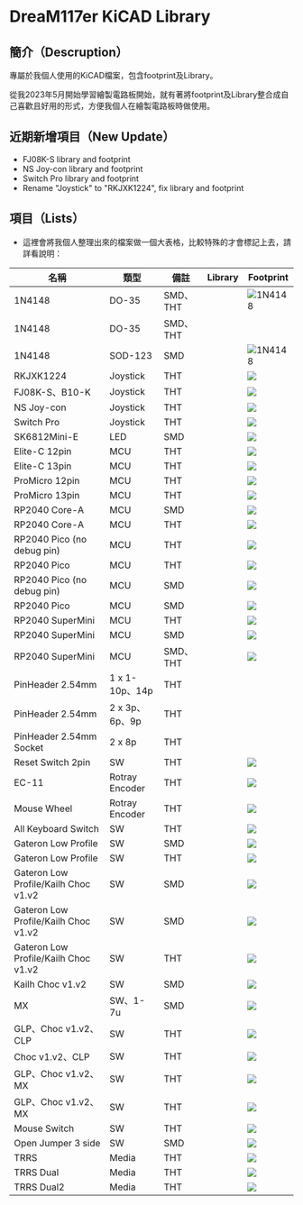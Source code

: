 # DreaM117er KiCAD Library

## 簡介（Descruption）

專屬於我個人使用的KiCAD檔案，包含footprint及Library。

從我2023年5月開始學習繪製電路板開始，就有著將footprint及Library整合成自己喜歡且好用的形式，方便我個人在繪製電路板時做使用。

## 近期新增項目（New Update）

- FJ08K-S library and footprint
- NS Joy-con library and footprint
- Switch Pro library and footprint
- Rename "Joystick" to "RKJXK1224", fix library and footprint

## 項目（Lists）

- 這裡會將我個人整理出來的檔案做一個大表格，比較特殊的才會標記上去，請詳看說明：

|名稱|類型|備註|Library|Footprint|
|---|---|---|---|---|
|1N4148|DO-35|SMD、THT||![1N4148](pic/1n4148do35.png)|
|1N4148|DO-35|SMD、THT|||
|1N4148|SOD-123|SMD||![1N4148](pic/1n4148sod123.png)|
|RKJXK1224|Joystick|THT||![](pic/rkjxk1224.png)|
|FJ08K-S、B10-K|Joystick|THT||![](pic/b10k.png)|
|NS Joy-con|Joystick|THT||![](pic/nsjoycon.png)|
|Switch Pro|Joystick|THT||![](pic/spro.png)|
|SK6812Mini-E|LED|SMD||![](pic/sk6812minie.png)|
|Elite-C 12pin|MCU|THT||![](pic/elitec12p.png)|
|Elite-C 13pin|MCU|THT||![](pic/elitec13p.png)|
|ProMicro 12pin|MCU|THT||![](pic/promicro12p.png)|
|ProMicro 13pin|MCU|THT||![](pic/promicro13p.png)|
|RP2040 Core-A|MCU|SMD||![](pic/rp2040corea.png)|
|RP2040 Core-A|MCU|THT||![](pic/rp2040corea1.png)|
|RP2040 Pico (no debug pin)|MCU|THT||![](pic/rpico.png)|
|RP2040 Pico|MCU|THT||![](pic/rpico1.png)|
|RP2040 Pico (no debug pin)|MCU|SMD||![](pic/rpico2.png)|
|RP2040 Pico|MCU|SMD||![](pic/rpico3.png)|
|RP2040 SuperMini|MCU|THT||![](pic/rpis.png)|
|RP2040 SuperMini|MCU|SMD||![](pic/rpis1.png)|
|RP2040 SuperMini|MCU|SMD、THT||![](pic/rpis2.png)|
|PinHeader 2.54mm|1 x 1-10p、14p|THT|||
|PinHeader 2.54mm|2 x 3p、6p、9p|THT|||
|PinHeader 2.54mm Socket|2 x 8p|THT|||
|Reset Switch 2pin|SW|THT||![](pic/rst.png)|
|EC-11|Rotray Encoder|THT||![](pic/en1.png)|
|Mouse Wheel|Rotray Encoder|THT||![](pic/en2.png)|
|All Keyboard Switch|SW|THT||![](pic/allsw.png)|
|Gateron Low Profile|SW|SMD||![](pic/glph.png)|
|Gateron Low Profile|SW|THT||![](pic/glpt.png)|
|Gateron Low Profile/Kailh Choc v1.v2|SW|SMD||![](pic/lp2.png)|
|Gateron Low Profile/Kailh Choc v1.v2|SW|SMD||![](pic/lp2.png)|
|Gateron Low Profile/Kailh Choc v1.v2|SW|THT||![](pic/lp2t.png)|
|Kailh Choc v1.v2|SW|SMD||![](pic/choc.png)|
|MX|SW、1-7u|SMD||![](pic/mx.png)|
|GLP、Choc v1.v2、CLP|SW|THT||![](pic/lp1.png)|
|Choc v1.v2、CLP|SW|THT||![](pic/lp3.png)|
|GLP、Choc v1.v2、MX|SW|THT||![](pic/swo.png)|
|GLP、Choc v1.v2、MX|SW|THT||![](pic/swo2.png)|
|Mouse Switch|SW|THT||![](pic/msw.png)|
|Open Jumper 3 side|SW|SMD||![](pic/jp1.png)|
|TRRS|Media|THT||![](pic/trrs1.png)|
|TRRS Dual|Media|THT||![](pic/trrs2.png)|
|TRRS Dual2|Media|THT||![](pic/trrs3.png)|

